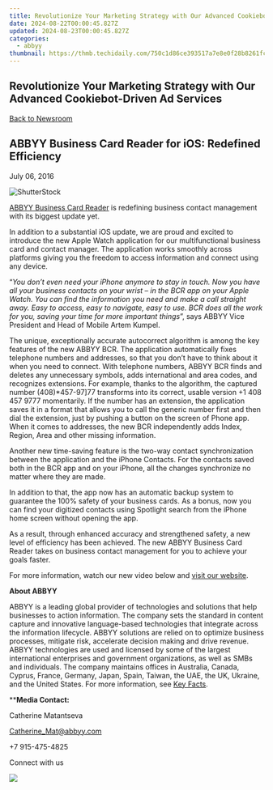 ```yaml
---
title: Revolutionize Your Marketing Strategy with Our Advanced Cookiebot-Driven Ad Services
date: 2024-08-22T00:00:45.827Z
updated: 2024-08-23T00:00:45.827Z
categories:
  - abbyy
thumbnail: https://thmb.techidaily.com/750c1d86ce393517a7e8e0f28b8261fcac89b61944729e317e412d6180bd4eb2.jpg
---
```


## Revolutionize Your Marketing Strategy with Our Advanced Cookiebot-Driven Ad Services

[Back to Newsroom](https://tools.techidaily.com/abbyy/products/)

## ABBYY Business Card Reader for iOS: Redefined Efficiency

July 06, 2016

![ShutterStock](https://content.abbyy.com/-/media/project/abbyy/abbyy/branchtemplates/shutterstock_1272462163_1296-x-729.jpg?h=729&iar=0&w=1296)

[ABBYY Business Card Reader](https://itunes.apple.com/app/id898215947) is redefining business contact management with its biggest update yet.

In addition to a substantial iOS update, we are proud and excited to introduce the new Apple Watch application for our multifunctional business card and contact manager. The application works smoothly across platforms giving you the freedom to access information and connect using any device.

“_You don’t even need your iPhone anymore to stay in touch. Now you have all your business contacts on your wrist – in the BCR app on your Apple Watch. You can find the information you need and make a call straight away. Easy to access, easy to navigate, easy to use. BCR does all the work for you, saving your time for more important things_”, says ABBYY Vice President and Head of Mobile Artem Kumpel.

The unique, exceptionally accurate autocorrect algorithm is among the key features of the new ABBYY BCR. The application automatically fixes telephone numbers and addresses, so that you don’t have to think about it when you need to connect. With telephone numbers, ABBYY BCR finds and deletes any unnecessary symbols, adds international and area codes, and recognizes extensions. For example, thanks to the algorithm, the captured number (408)\*457-97\]77 transforms into its correct, usable version +1 408 457 9777 momentarily. If the number has an extension, the application saves it in a format that allows you to call the generic number first and then dial the extension, just by pushing a button on the screen of Phone app. When it comes to addresses, the new BCR independently adds Index, Region, Area and other missing information.

Another new time-saving feature is the two-way contact synchronization between the application and the iPhone Contacts. For the contacts saved both in the BCR app and on your iPhone, all the changes synchronize no matter where they are made.

In addition to that, the app now has an automatic backup system to guarantee the 100% safety of your business cards. As a bonus, now you can find your digitized contacts using Spotlight search from the iPhone home screen without opening the app.

As a result, through enhanced accuracy and strengthened safety, a new level of efficiency has been achieved. The new ABBYY Business Card Reader takes on business contact management for you to achieve your goals faster.

For more information, watch our new video below and [visit our website](http://www.abbyybcr.com/).

**About ABBYY**

ABBYY is a leading global provider of technologies and solutions that help businesses to action information. The company sets the standard in content capture and innovative language-based technologies that integrate across the information lifecycle. ABBYY solutions are relied on to optimize business processes, mitigate risk, accelerate decision making and drive revenue. ABBYY technologies are used and licensed by some of the largest international enterprises and government organizations, as well as SMBs and individuals. The company maintains offices in Australia, Canada, Cyprus, France, Germany, Japan, Spain, Taiwan, the UAE, the UK, Ukraine, and the United States. For more information, see [Key Facts](https://tools.techidaily.com/abbyy/products/).

****Media Contact:**

Catherine Matantseva

[Catherine\_Mat@abbyy.com](https://tools.techidaily.com/abbyy/products/)

+7 915-475-4825

Connect with us

<ins class="adsbygoogle"
     style="display:block"
     data-ad-format="autorelaxed"
     data-ad-client="ca-pub-7571918770474297"
     data-ad-slot="1223367746"></ins>



<ins class="adsbygoogle"
     style="display:block"
     data-ad-client="ca-pub-7571918770474297"
     data-ad-slot="8358498916"
     data-ad-format="auto"
     data-full-width-responsive="true"></ins>



<!-- affiliate ads begin -->
<a href="https://shop.incomedia.eu/order/checkout.php?PRODS=12730965&QTY=1&AFFILIATE=108875&CART=1"><img src="https://incomedia.eu/files/images/affiliates/w5/03_WBSX5_728x90_red_CTA.jpg" border="0"></a>
<!-- affiliate ads end -->